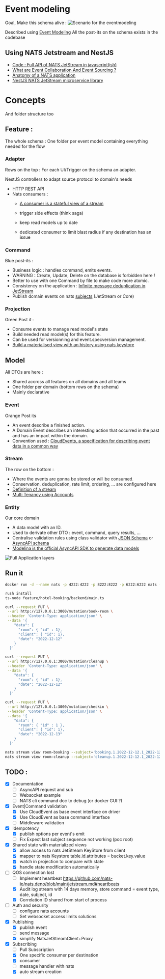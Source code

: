 # Event modeling
Goal, Make this schema alive : 
![Scenario for the eventmodeling](doc/scenario.png)

Described using [Event Modeling](https://eventmodeling.org/)
All the post-its on the schema exists in the codebase

## Using NATS Jetstream and NestJS
- [Code : Full API of NATS JetStream in javascript(ish)](https://github.com/nats-io/nats.deno/blob/main/jetstream.md)
- [What are Event Collaboration And Event Sourcing ?](https://www.reactivesystems.eu/2022/06/09/event-collaboration-event-sourcing.html)
- [Anatomy of a NATS application](https://docs.nats.io/using-nats/developer/anatomy)
- [NestJS NATS JetStream microservice library](https://github.com/Vinceveve/nats-jetstream-transport)

# Concepts

And folder structure too

## Feature :

The whole schema :
One folder per event model containing everything needed for the flow

### Adapter

Rows on the top :
For each UI/Trigger on the schema an adapter.

NestJS controllers to adapt source protocol to domain's needs

- HTTP REST API
- Nats consumers :
  - [A consumer is a stateful view of a stream](https://docs.nats.io/nats-concepts/jetstream/consumers)

  - trigger side effects (think saga)
  - keep read models up to date
  - dedicated consumer to limit blast radius if any destination has an issue


### Command

Blue post-its :

- Business logic : handles command, emits events.
- WARNING : Create, Update, Delete on the database is forbidden here !
- Better to use with one Command by file to make code more atomic.
- Consistency on the application :
  [Infinite message deduplication in JetStream](https://nats.io/blog/new-per-subject-discard-policy)
- Publish domain events on nats [subjects](https://docs.nats.io/nats-concepts/subjects) (JetStream or Core)

### Projection

Green Post it :

- Consume events to manage read model's state
- Build needed read model(s) for this feature.
- Can be used for versionning and event.specversion management.
- [Build a materialised view with an history using nats keystore](https://docs.nats.io/using-nats/developer/develop_jetstream/kv)

## Model
All DTOs are here :
- Shared accross all features on all domains and all teams
- One folder per domain (bottom rows on the schema)
- Mainly declarative

### Event

Orange Post its

- An event describe a finished action.
- A Domain Event describes an interesting action that occurred in the past and has an impact within the domain.
- Convention used : [CloudEvents, a specification for describing event data in a common way](https://cloudevents.io)

### Stream

The row on the bottom :

- Where the events are gonna be stored or will be consumed.
- Conservation, deduplication, rate limit, ordering, ... are configured here
- [Definition of a stream](https://docs.nats.io/nats-concepts/jetstream/streams)
- [Multi Tenancy using Accounts](https://docs.nats.io/running-a-nats-service/configuration/securing_nats/accounts)

### Entity

Our core domain

- A data model with an ID.
- Used to derivate other DTO : event, command, query results, ...
- Centralise validation rules using class validator with [JSON Schema](https://github.com/epiphone/class-validator-jsonschema) or [AsyncAPI schema](https://www.npmjs.com/package/nestjs-asyncapi) 
- [Modelina is the official AsyncAPI SDK to generate data models](https://www.npmjs.com/package/@asyncapi/modelina)

![Full Application layers](doc/architecture.png)


## Run it
```bash
docker run -d --name nats -p 4222:4222 -p 8222:8222 -p 6222:6222 nats --jetstream -m 8222

rush install
ts-node feature/hotel-booking/backend/main.ts 

curl --request PUT \
 --url http://127.0.0.1:3000/mutation/book-room \
 --header 'Content-Type: application/json' \
 --data '{
    "data": {
      "room": { "id" : 1},
      "client": { "id": 1},
      "date": "2022-12-12"
    }
  }'

curl --request PUT \
 --url http://127.0.0.1:3000/mutation/cleanup \
 --header 'Content-Type: application/json' \
 --data '{
    "data": {
      "room": { "id" : 1},
      "date": "2022-12-12"
    }
  }'

curl --request PUT \
 --url http://127.0.0.1:3000/mutation/checkin \
 --header 'Content-Type: application/json' \
 --data '{
    "data": {
      "room": { "id" : 1 },
      "client": { "id": 1},
      "date": "2022-12-13"
    }
  }'

nats stream view room-booking --subject='booking.1.2022-12-12.1_2022-12-12'
nats stream view room-cleanup --subject='cleanup.1.2022-12-12.1_2022-12-12'
```


## TODO :

- [x] Documentation
  - [ ] AsyncAPI request and sub
  - [ ] Websocket example
  - [ ] NATS cli command doc to debug (or docker GUI ?)
- [x] Event|Command validation
  - [x] Use CloudEvent as base event interface on driver
  - [x] Use CloudEvent as base command interface
  - [ ] Middleware validation 
- [x] Idempotency
  - [x] publish options per event's emit
  - [ ] Fix Expect last subject sequence not working (poc root)
- [x] Shared state with materialized views
  - [x] allow access to nats JetStream KeyStore from client
  - [x] mapper to nats Keystore table.id.attributes = bucket.key.value
  - [x] watch in projection to compare with state
  - [x] handle state modification automatically
- [ ] QOS connection lost
  - [ ] Implement heartbeat https://github.com/nats-io/nats.deno/blob/main/jetstream.md#heartbeats
  - [x] Audit log stream with 14 days memory, store command = event type, date, subject, id
  - [x] Correlation ID shared from start of process
- [ ] Auth and security
  - [ ] configure nats accounts
  - [ ] Set websocket access limits solutions
- [x] Publishing
  - [x] publish event
  - [ ] send message
  - [x] simplify NatsJetStreamClient+Proxy
- [x] Subscribing
  - [ ] Pull Subscription 
  - [x] One specific consumer per destination
  - [x] consumer
  - [ ] message handler with nats
  - [x] auto stream creation
